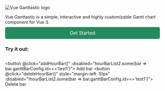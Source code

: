 <img class="centered"
    src="https://user-images.githubusercontent.com/28678851/148047166-db201d39-eac0-4908-a44c-7d3fc29f8d18.png" 
    alt="Vue Ganttastic logo"/>  

Vue Ganttastic is a simple, interactive and highly customizable Gantt chart component for Vue 3.   
<a class="centered get-started-btn" href="/introduction/introduction.html"> Get Started </a>  


### Try it out: 
## 
<g-gantt-chart chart-start="14.01.2022 12:00" chart-end="15.01.2022 12:00" precision="hour" grid width="100%" bar-start="beginDate" bar-end="endDate" date-format="DD.MM.YYYY HH:mm" color-scheme="vue"> <g-gantt-row label="Row #1" :bars="hourBarList1" highlight-on-hover/><g-gantt-row label="Row #2" :bars="hourBarList2" highlight-on-hover/></g-gantt-chart>

<button @click="addHourBar()" :disabled="hourBarList2.some(bar => bar.ganttBarConfig.id==='test1')"> Add bar </button>
<button @click="deleteHourBar()" style="margin-left: 10px" :disabled="!hourBarList2.some(bar => bar.ganttBarConfig.id==='test1')"> Delete bar </button>

<script setup>
import { ref } from "vue"

const hourBarList1 = ref([
  {
    beginDate: "14.01.2022 15:00",
    endDate: "14.01.2022 19:45",
    ganttBarConfig: {
      id: "8621987329",
      label: "Drag me",
      style: {
        background: "#5dc94c",
        color: "white",
        borderRadius: "20px"
      }
    }
  }
])

const hourBarList2 = ref([
    {
    beginDate: "14.01.2022 23:00",
    endDate: "15.01.2022 08:05",
    ganttBarConfig: {
      id: "8621987322",
      label: "Drag my handles",
      hasHandles: true,
      style: {
        background: "#2c2e4c",
        color: "white"
      }
    }
  }
])

const addHourBar = () => {
  if (hourBarList2.value.some(bar => bar.ganttBarConfig.id === "test1")) {
    return
  }
  const bar = {
    beginDate: "14.01.2022 15:00",
    endDate: "14.01.2022 20:00",
    ganttBarConfig: {
      id: "test1",
      hasHandles: true,
      label: "Hello!",
      style: {
        background: "#5484b7",
        borderRadius: "20px",
        color: "white"
      }
    }
  }
  hourBarList2.value.push(bar)
}

const deleteHourBar = () => {
  const idx = hourBarList2.value.findIndex(b => b.ganttBarConfig.id === "test1")
  if (idx !== -1) {
    hourBarList2.value.splice(idx, 1)
  }
}
</script>

<style scoped>
  button {
    padding: 10px;
    background: #258A5D;
    color: white;
    border: none;
    border-radius: 5px;
  }
  button:disabled {
    opacity: 0.5;
  }
  .centered {
    display: block; 
    margin-left: auto;
    margin-right: auto;
  }
  .get-started-btn {
    text-align: center;
    text-decoration: none;
    background: #258A5D;
    padding: 10px;
    font-size: 1.1em;
    border-radius: 5px;
    color: white;
    margin-top: 8px;
    transition: background 0.2s;
  }
  .get-started-btn:hover {
    cursor: pointer;
    background: #34495E;
  }
</style>